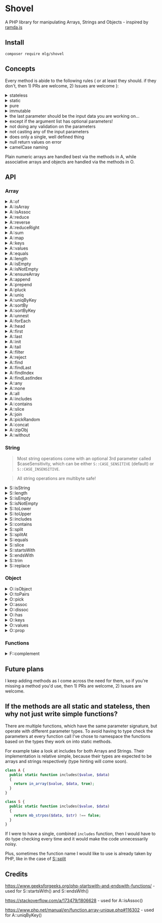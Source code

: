 # Shovel

A PHP library for manipulating Arrays, Strings and Objects - inspired by [ramda.js](https://ramdajs.com/)

## Install

```
composer require mlg/shovel
```

## Concepts

Every method is abide to the following rules ( or at least they should. if they don't, then 1) PRs are welcome, 2) Issues are welcome ):

<details>
  <summary>stateless</summary>
  
  each method should get all the necessary info from the parameters and should not rely on any external parameters or state

</details>

<details>
  <summary>static</summary>
  
  since every method is stateless, there is no need to create class instances

</details>

<details>
  <summary>pure</summary>
  
  not using anything apart from the passed in parameters

</details>

<details>
  <summary>immutable</summary>
  
  not going to change any of the parameters, no & references or stuff like that

</details>

<details>
  <summary>the last parameter should be the input data you are working on...</summary>
  
  like in Lodash FP or Ramda

</details>

<details>
  <summary>except if the argument list has optional parameters!</summary>
  
  suggestions are welcome on where to place optional parameters

</details>

<details>
  <summary>not doing any validation on the parameters</summary>
  
  if you are using a method from `A`, then you better be sending it an array. PHP is a loosely typed language and you could spend all day validating input parameters.

</details>

<details>
  <summary>not casting any of the input parameters</summary>
  
  it's the same as for the validation, you should check the data you pass to the function beforehand

</details>

<details>
  <summary>does only a single, well defined thing</summary>
  
  small is beautiful, and maintainable - and probably easier to test later on when I'll get the willpower to write tests for this lib

</details>

<details>
  <summary>null return values on error</summary>
  
  when an error happens and the underlying php function returns false (eg. end or strpos), then it's being normalized to null

</details>

<details>
  <summary>camelCase naming</summary>

</details>

Plain numeric arrays are handled best via the methods in A, while associative arrays and objects are handled via the methods in O.

## API

### Array

<details>
  <summary>A::of</summary>

#### Concatenates every argument into an array as is

_See also: A::concat()_

```php
$items = A::of(1, 2, [3]); // [1, 2, [3]]
```

</details>

<details>
  <summary>A::isArray</summary>

#### checks whether the given parameter is an array (returns true for both numeric and associative)

```php
A::isArray([1, 2, 3]); // true
```

```php
A::isArray(["a" => 10]); // true
```

```php
A::isArray("asdf"); // false
```

```php
A::isArray(50); // false
```

```php
A::isArray(new stdClass()); // false
```

</details>

<details>
  <summary>A::isAssoc</summary>
  
  #### checks whether the given parameter is an associative array. empty arrays are treated as normal arrays and the function will return false for them

The method is based on this solution: https://stackoverflow.com/a/173479/1806628

```php
A::isAssoc([]); // false
```

```php
A::isAssoc([1, 2, 3]); // false;
```

```php
A::isAssoc(["x" => 10, "y" => 20]); // true
```

</details>

<details>
  <summary>A::reduce</summary>

</details>

<details>
  <summary>A::reverse</summary>
  
</details>

<details>
  <summary>A::reduceRight</summary>
  
</details>

<details>
  <summary>A::sum</summary>
  
  #### adds up the numbers in the given array and returns the sum

```php
A::sum([1, 2, 3, 4, 5]); // 15
```

</details>

<details>
  <summary>A::map</summary>
  
</details>

<details>
  <summary>A::keys</summary>
  
</details>

<details>
  <summary>A::values</summary>
  
</details>

<details>
  <summary>A::equals</summary>

</details>
  
<details>
  <summary>A::length</summary>
  
</details>

<details>
  <summary>A::isEmpty</summary>
  
</details>

<details>
  <summary>A::isNotEmpty</summary>

</details>

<details>
  <summary>A::ensureArray</summary>
  
  #### wraps parameter into an array if it's not a numeric array

```php
A::ensureArray(123); // [123]
```

```php
A::ensureArray([4, 5, 6]); // [4, 5, 6]
```

</details>

<details>
  <summary>A::append</summary>
  
</details>

<details>
  <summary>A::prepend</summary>
  
</details>

<details>
  <summary>A::pluck</summary>
  
</details>

<details>
  <summary>A::uniq</summary>
  
</details>

<details>
  <summary>A::uniqByKey</summary>
  
</details>

<details>
  <summary>A::sortBy</summary>
  
</details>

<details>
  <summary>A::sortByKey</summary>
  
</details>

<details>
  <summary>A::unnest</summary>
  
</details>

<details>
  <summary>A::forEach</summary>

</details>

<details>
  <summary>A::head</summary>
  
  #### returns the first element of an array, or null, if empty

```php
A::head([1, 2, 3]) // 1
```

```php
A::head([]) // null
```

</details>

<details>
  <summary>A::first</summary>
  
  #### alias for A::head()

</details>

<details>
  <summary>A::last</summary>
  
  #### returns the last element of an array, or null, if empty

```php
A::last([1, 2, 3, 4, 5]) // 5
```

```php
A::last([]) // null
```

</details>

<details>
  <summary>A::init</summary>
  
  #### returns a copy of a given array without the last element

```php
A::init([1, 2, 3, 4, 5]) // [1, 2, 3, 4]
```

</details>

<details>
  <summary>A::tail</summary>
  
  #### returns a copy of a given array without the first element

```php
A::tail([1, 2, 3, 4, 5]) // [2, 3, 4, 5]
```

</details>

<details>
  <summary>A::filter</summary>
  
  #### calls the given function on the elements of an array and returns every value where the function gave truthy value

```php
$numbers = [1, 2, 3, 4, 5, 6];

function isOdd($n){
  return $n % 2 === 0;
}

A::filter('isOdd', $numbers); // [2, 4, 6]
```

</details>

<details>
  <summary>A::reject</summary>
  
  #### calls the given function on the elements of an array and removes every value where the function gave truthy value

```php
$numbers = [1, 2, 3, 4, 5, 6];

function isOdd($n){
  return $n % 2 === 0;
}

A::reject('isOdd', $numbers); // [1, 3, 5]
```

</details>

<details>
  <summary>A::find</summary>
  
  #### calls the given function on the elements of an array and returns the value for the first match. if there's no match, it will return `null`

```php
$data = [
  ["a" => 8],
  ["a" => 10],
  ["a" => 12]
];

$result = A::find(fn($x) => $x["a"] > 3, $data);

// $result = ["a" => 8]
```

```php
$data = [
  ["a" => 8],
  ["a" => 10],
  ["a" => 12]
];

$result = A::find(fn($x) => $x["a"] === -4, $data);

// $result = null
```

</details>

<details>
  <summary>A::findLast</summary>
  
  #### calls the given function on the elements of an array and returns the value for the last match. if there's no match, it will return `null`

```php
$data = [
  ["a" => 8],
  ["a" => 10],
  ["a" => 12]
];

$result = A::findLast(fn($x) => $x["a"] > 3, $data);

// $result = ["a" => 12]
```

```php
$data = [
  ["a" => 8],
  ["a" => 10],
  ["a" => 12]
];

$result = A::findLast(fn($x) => $x["a"] === -4, $data);

// $result = null
```

</details>

<details>
  <summary>A::findIndex</summary>
  
  #### calls the given function on the elements of an array and returns the key for the first match. if there's no match it will return `null`

```php
$data = [
  ["a" => 8],
  ["a" => 10],
  ["a" => 12]
];

$result = A::findIndex(fn($x) => $x["a"] === 10, $data);

// $result = 1
```

```php
$data = [
  ["a" => 8],
  ["a" => 10],
  ["a" => 12]
];

$result = A::findIndex(fn($x) => $x["a"] === -4, $data);

// $result = null
```

</details>

<details>
  <summary>A::findLastIndex</summary>
  
  #### calls the given function on the elements of an array and returns the key for the last match. if there's no match it will return `null`

```php
$data = [
  ["a" => 8],
  ["a" => 10],
  ["a" => 12]
];

$result = A::findLastIndex(fn($x) => $x["a"] > 3, $data);

// $result = 2
```

```php
$data = [
  ["a" => 8],
  ["a" => 10],
  ["a" => 12]
];

$result = A::findLastIndex(fn($x) => $x["a"] > 500, $data);

// $result = null
```

</details>

<details>
  <summary>A::any</summary>
  
  #### calls the given predicate function on the elements in the given array and returns true if for at least one of them the predicate returns true

```php
$data = [2, 3, 5, 6, 7, 9, 10];

$result = A::any(fn($x) => $x % 5 === 0, $data);

// $result = true
```

</details>

<details>
  <summary>A::none</summary>

</details>

<details>
  <summary>A::all</summary>

</details>

<details>
  <summary>A::includes</summary>
  
</details>

<details>
  <summary>A::contains</summary>
  
</details>

<details>
  <summary>A::slice</summary>

</details>

<details>
  <summary>A::join</summary>

</details>

<details>
  <summary>A::pickRandom</summary>
  
  #### selects a random item from the given array

</details>

<details>
  <summary>A::concat</summary>
  
  #### concatenates every argument into an array. if any of the arguments are numeric arrays, then those will get unnested

_See also: A::of()_

```php
A::concat([1, 2], 3, [4, 5]); // [1, 2, 3, 4, 5]
```

</details>

<details>
  <summary>A::zipObj</summary>

</details>

<details>
  <summary>A::without</summary>
  
  #### removes items from the second array by values in the first array. if first value is not an array, then it is transformed into one

```php
A::without([1, 3], [1, 2, 3, 4, 5]); // [2, 4, 5]
```

```php
A::without(['a' => 12], [1, 2, 3, 4, ['a' => 12]]); // [1, 2, 3, 4]
```

```php
A::without('t', ['t', 'f', 'f', 't', 'f']); // ['f', 'f', 'f']
```

</details>

### String

> Most string operations come with an optional 3rd parameter called $caseSensitivity,
> which can be either `S::CASE_SENSITIVE` (default) or `S::CASE_INSENSITIVE`.

> All string operations are multibyte safe!

<details>
  <summary>S::isString</summary>
  
  #### checks whether given argument is a string

```php
S::isString('hello'); // true
```

```php
S::isString(['hello']); // false
```

```php
S::isString(304.2); // false
```

</details>

<details>
  <summary>S::length</summary>
  
  #### counts the number of characters in the given parameter

```php
S::length('őz'); // 2 -- strlen('őz') returns 3
```

</details>

<details>
  <summary>S::isEmpty</summary>
  
  #### checks whether the given string has no characters

```php
S::isEmpty(''); // true
```

```php
S::isEmpty('caterpillar'); // false
```

</details>

<details>
  <summary>S::isNotEmpty</summary>
  
  #### checks whether the given string contains any characters

```php
S::isNotEmpty(''); // false
```

```php
S::isNotEmpty('caterpillar'); // true
```

</details>

<details>
  <summary>S::toLower</summary>
  
  #### converts every character in a string to lowercase

```php
S::toLower('AsDf JkLÉ'); // "asdf jklé"
```

</details>

<details>
  <summary>S::toUpper</summary>
  
  #### converts every character in a string to uppercase

```php
S::toUpper('AsDf JkLÉ'); // "ASDF JKLÉ"
```

</details>

<details>
  <summary>S::includes</summary>
  
  #### checks, if the string given as the 1st parameter is a substring of the 2nd parameter string

```php
S::includes('erf', 'butterfly'); // true
```

```php
S::includes('ERF', 'butterfly', S::CASE_INSENSITIVE); // true
```

```php
S::includes('ERF', 'butterfly', S::CASE_SENSITIVE); // false
```

```php
S::includes('', 'butterfly'); // false -- edge case
```

</details>

<details>
  <summary>S::contains</summary>
  
  #### alias for S::includes()

</details>

<details>
  <summary>S::split</summary>
  
  #### splits a string into multiple parts at points matching another string

```php
S::split("/", "foo/bar/baz") // ["foo", "bar", "baz"]
```

</details>

<details>
  <summary>S::splitAt</summary>
  
  #### splits a string into 2 at a given position

```php
S::splitAt(3, "abcdef") // ["abc", "def"]
```

</details>

<details>
  <summary>S::equals</summary>
  
  #### compares two strings together to see if they match

```php
S::equals('asdf', 'asdf'); // true
```

```php
S::equals('asdf', 'ASDF', S::CASE_INSENSITIVE); // true
```

```php
S::equals('asdf', 'ASDF', S::CASE_SENSITIVE); // false
```

</details>

<details>
  <summary>S::slice</summary>
  
  #### copies a substring between starting(inclusive) and ending(exclusive) positions

```php
S::slice(2, 5, "abcdefgh"); // "cde"
```

```php
S::slice(-3, PHP_INT_MAX, "abcdefgh") // "fgh"
```

</details>

<details>
  <summary>S::startsWith</summary>
  
  #### checks if the second parameter starts with the first

```php
S::startsWith("inf", "infinity"); // true
```

```php
S::startsWith("inf", "iNFinItY", S::CASE_INSENSITIVE); // true
```

```php
S::startsWith("inf", "iNFinItY", S::CASE_SENSITIVE); // false
```

</details>

<details>
  <summary>S::endsWith</summary>
  
  #### checks if the second parameter ends with the first

```php
S::endsWith("ed", "throwed"); // true
```

```php
S::endsWith("ed", "tHRoWeD", S::CASE_SENSITIVE); // false
```

```php
S::endsWith("ed", "tHRoWeD", S::CASE_INSENSITIVE); // true
```

</details>

<details>
  <summary>S::trim</summary>
  
  #### removes leading and trailing whitespaces from a string

```php
S::trim("  asd f     "); // "asd f"
```

</details>

<details>
  <summary>S::replace</summary>
  
  #### replaces substring with another

```php
S::replace("a", "e", "alabama"); // "elebeme"
```

</details>

### Object

<details>
  <summary>O::isObject</summary>
  
  #### check whether the passed in argument is an object

```php
$point = new stdClass();
$point->x = 10;
$point->y = 20;
O::isObject($point); // true
```

```php
O::isObject("asdf"); // false
```

</details>

<details>
  <summary>O::toPairs</summary>
  
  #### gets all keys and values of an array or object and returns it as array of key-value pairs

```php
$point = new stdClass();
$point->x = 10;
$point->y = 20;
O::toPairs($point); // [["x", 10], ["y", 20]]
```

```php
$user = [
  "firstName" => "John",
  "lastName" => "Doe"
];
O::toPairs($user); // [["firstName", "John"], ["lastName", "Doe"]]
```

```php
$temperatures = [75, 44, 36];
O::toPairs($temperatures); // [[0, 75], [1, 44], [2, 36]]
```

</details>

<details>
  <summary>O::pick</summary>

</details>

<details>
  <summary>O::assoc</summary>
  
  #### assigns value to an object via a given key. already existing keys will get overwritten

```php
$point2d = new stdClass();
$point2d->x = 10;
$point2d->y = 20;

$point3d = O::assoc("z", 30, $point2d); // {"x": 10, "y": 20, "z": 30}
```

</details>

<details>
  <summary>O::dissoc</summary>
  
  #### removes a key from an object

```php
$point3d = new stdClass();
$point3d->x = 10;
$point3d->y = 20;
$point3d->z = 30;

$point2d = O::dissoc("z", 30, $point3d); // {"x": 10, "y": 20}
```

</details>

<details>
  <summary>O::has</summary>
  
  #### checks presence of a key inside an object and an associative array

uses `array_key_exists()` internally

```php
$data = new stdClass();
$data->x = 10;

O::has('x', $data); // true
O::has('y', $data); // false
```

```php
$data = ['x' => 10];

O::has('x', $data); // true
O::has('y', $data); // false
```

</details>

<details>
  <summary>O::keys</summary>

</details>

<details>
  <summary>O::values</summary>

</details>

<details>
  <summary>O::prop</summary>

#### Reads the given value for the given key from objects and associative arrays. If not found, then returns null.

```php
$data = new stdClass();
$data->x = 10;

O::prop('x', $data); // 10
O::prop('y', $data); // null
```

```php
$data = ['x' => 10];

O::prop('x', $data); // 10
O::prop('y', $data); // null
```

</details>

### Functions

<details>
  <summary>F::complement</summary>

</details>

## Future plans

I keep adding methods as I come across the need for them, so if you're missing a method you'd use, then 1) PRs are welcome, 2) Issues are welcome.

## If the methods are all static and stateless, then why not just write simple functions?

There are multiple functions, which have the same parameter signature, but operate with different parameter types.
To avoid having to type check the parameters at every function call I've chose to namespace the functions based on the types they work on into static methods.

For example take a look at includes for both Arrays and Strings. Their implementation is relative simple, because their types are expected to be arrays and strings respectively (type hinting will come soon).

```php
class A {
  public static function includes($value, $data)
  {
    return in_array($value, $data, true);
  }
}

class S {
  public static function includes($value, $data)
  {
    return mb_strpos($data, $str) !== false;
  }
}
```

If I were to have a single, combined `includes` function, then I would have to do type checking every time and it would make the code unnecessarily noisy.

Plus, sometimes the function name I would like to use is already taken by PHP, like in the case of [S::split](https://www.php.net/manual/en/function.split.php)

## Credits

https://www.geeksforgeeks.org/php-startswith-and-endswith-functions/ - used for S::startsWith() and S::endsWith()

https://stackoverflow.com/a/173479/1806628 - used for A::isAssoc()

https://www.php.net/manual/en/function.array-unique.php#116302 - used for A::uniqByKey()
